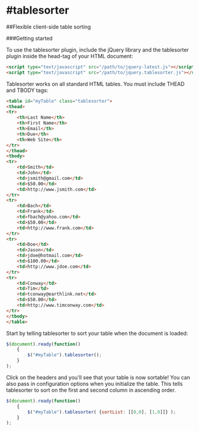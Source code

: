 #tablesorter
===========

##Flexible client-side table sorting


###Getting started

To use the tablesorter plugin, include the jQuery library and the tablesorter plugin inside the head-tag of your HTML document:

```html
<script type="text/javascript" src="/path/to/jquery-latest.js"></script> 
<script type="text/javascript" src="/path/to/jquery.tablesorter.js"></script> 
```

Tablesorter works on all standard HTML tables. You must include THEAD and TBODY tags:

```html
<table id="myTable" class="tablesorter"> 
<thead> 
<tr> 
    <th>Last Name</th> 
    <th>First Name</th> 
    <th>Email</th> 
    <th>Due</th> 
    <th>Web Site</th> 
</tr> 
</thead> 
<tbody> 
<tr> 
    <td>Smith</td> 
    <td>John</td> 
    <td>jsmith@gmail.com</td> 
    <td>$50.00</td> 
    <td>http://www.jsmith.com</td> 
</tr> 
<tr> 
    <td>Bach</td> 
    <td>Frank</td> 
    <td>fbach@yahoo.com</td> 
    <td>$50.00</td> 
    <td>http://www.frank.com</td> 
</tr> 
<tr> 
    <td>Doe</td> 
    <td>Jason</td> 
    <td>jdoe@hotmail.com</td> 
    <td>$100.00</td> 
    <td>http://www.jdoe.com</td> 
</tr> 
<tr> 
    <td>Conway</td> 
    <td>Tim</td> 
    <td>tconway@earthlink.net</td> 
    <td>$50.00</td> 
    <td>http://www.timconway.com</td> 
</tr> 
</tbody> 
</table> 
```

Start by telling tablesorter to sort your table when the document is loaded:

```javascript
$(document).ready(function() 
    { 
        $("#myTable").tablesorter(); 
    } 
); 
```

Click on the headers and you'll see that your table is now sortable! You can also pass in configuration options when you initialize the table. This tells tablesorter to sort on the first and second column in ascending order.

```javascript
$(document).ready(function() 
    { 
        $("#myTable").tablesorter( {sortList: [[0,0], [1,0]]} ); 
    } 
); 
```
